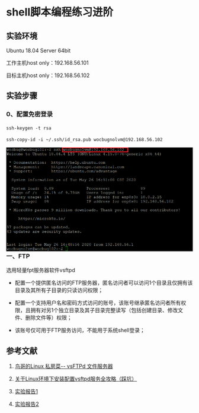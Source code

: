 # shell脚本编程练习进阶

## 实验环境

Ubuntu 18.04 Server 64bit

工作主机host only：192.168.56.101

目标主机host only：192.168.56.102

## 实验步骤

### 0、配置免密登录

``ssh-keygen -t rsa``

``ssh-copy-id -i ~/.ssh/id_rsa.pub wocbugnolvm@192.168.56.102``

<img src="./img/keygen.png" style="zoom:70%;" align='left'/>

### 一、FTP

选用轻量fpt服务器软件vsftpd

-  配置一个提供匿名访问的FTP服务器，匿名访问者可以访问1个目录且仅拥有该目录及其所有子目录的只读访问权限；

-  配置一个支持用户名和密码方式访问的账号，该账号继承匿名访问者所有权限，且拥有对另1个独立目录及其子目录完整读写（包括创建目录、修改文件、删除文件等）权限；
  - 该账号仅可用于FTP服务访问，不能用于系统shell登录；




## 参考文献

1. [鸟哥的Linux 私房菜-- vsFTPd 文件服务器](http://cn.linux.vbird.org/linux_server/0410vsftpd/0410vsftpd-centos4.php)

2. [关于Linux环境下安装配置vsftpd服务全攻略（踩坑）](https://blog.csdn.net/aiynmimi/article/details/77012507)
3. [实验报告1](https://github.com/CUCCS/2015-linux-public-JuliBeacon/blob/exp6/%E5%AE%9E%E9%AA%8C%206/%E5%AE%9E%E9%AA%8C6.md)
4. [实验报告2](https://github.com/CUCCS/2015-linux-public-songyawen/blob/master/exp6/SHELL%E8%84%9A%E6%9C%AC%E7%BC%96%E7%A8%8B%E7%BB%83%E4%B9%A0%E8%BF%9B%E9%98%B6%EF%BC%88%E5%AE%9E%E9%AA%8C%EF%BC%89.md)